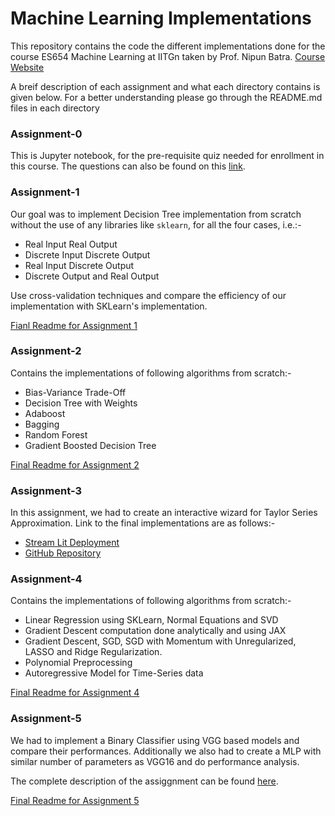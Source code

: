 # Machine Learning Implementations

This repository contains the code the different implementations done for the course ES654 Machine Learning at IITGn taken by Prof. Nipun Batra. [Course Website](https://nipunbatra.github.io/ml2023/)

A breif description of each assignment and what each directory contains is given below. For a better understanding please go through the README.md files in each directory

### Assignment-0

This is Jupyter notebook, for the pre-requisite quiz needed for enrollment in this course. The questions can also be found on this [link](https://nipunbatra.github.io/ml2023/exams/prereq.html).

### Assignment-1

Our goal was to implement Decision Tree implementation from scratch without the use of any libraries like `sklearn`, for all the four cases, i.e.:-

- Real Input Real Output
- Discrete Input Discrete Output
- Real Input Discrete Output 
- Discrete Output and Real Output

Use cross-validation techniques and compare the efficiency of our implementation with SKLearn's implementation. 

[Fianl Readme for Assignment 1](https://github.com/divyanshu0x16/machine_learing_implementations/blob/master/assignment1/assignment_q4_subjective_answers.md)

### Assignment-2

Contains the implementations of following algorithms from scratch:-

- Bias-Variance Trade-Off
- Decision Tree with Weights
- Adaboost
- Bagging
- Random Forest
- Gradient Boosted Decision Tree

[Final Readme for Assignment 2](https://github.com/divyanshu0x16/machine_learing_implementations/blob/master/assignment2/assignment_subjective_answers.md)

### Assignment-3

In this assignment, we had to create an interactive wizard for Taylor Series Approximation. Link to the final implementations are as follows:-

- [Stream Lit Deployment](https://divyanshu0x16-taylor-series-approximations-app-1fao0k.streamlit.app/)
- [GitHub Repository](https://github.com/divyanshu0x16/taylor_series_approximations)

### Assignment-4

Contains the implementations of following algorithms from scratch:-

- Linear Regression using SKLearn, Normal Equations and SVD
- Gradient Descent computation done analytically and using JAX
- Gradient Descent, SGD, SGD with Momentum with Unregularized, LASSO and Ridge Regularization.
- Polynomial Preprocessing
- Autoregressive Model for Time-Series data

[Final Readme for Assignment 4](https://github.com/divyanshu0x16/machine_learing_implementations/blob/master/assignment4/report.md)

### Assignment-5

We had to implement a Binary Classifier using VGG based models and compare their performances. Additionally we also had to create a MLP with similar number of parameters as VGG16 and do performance analysis. 

The complete description of the assiggnment can be found [here](https://nipunbatra.github.io/ml2023/exams/assignment-5.html).

[Final Readme for Assignment 5](https://github.com/divyanshu0x16/machine_learing_implementations/blob/master/assignment5/README.md)
